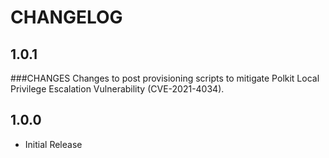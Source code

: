 # **CHANGELOG**

## **1.0.1**
###CHANGES
Changes to post provisioning scripts to mitigate Polkit Local Privilege Escalation Vulnerability (CVE-2021-4034).

## **1.0.0**
- Initial Release